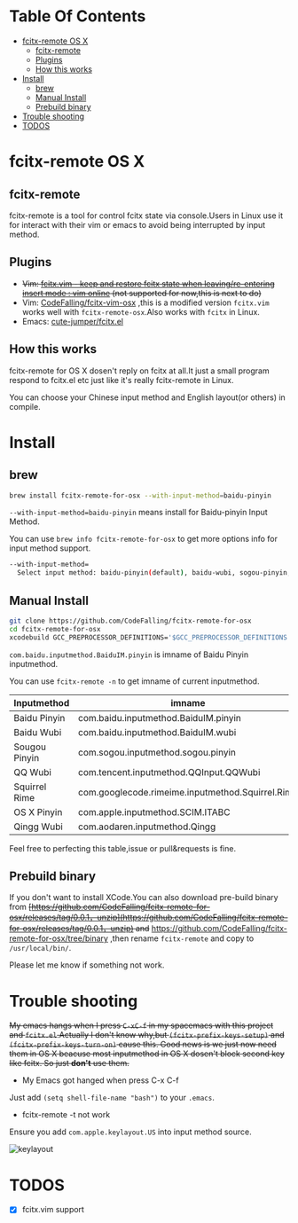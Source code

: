 Table Of Contents
====================================================================

<!-- START doctoc generated TOC please keep comment here to allow auto update -->
<!-- DON'T EDIT THIS SECTION, INSTEAD RE-RUN doctoc TO UPDATE -->


- [fcitx-remote OS X](#fcitx-remote-os-x)
  - [fcitx-remote](#fcitx-remote)
  - [Plugins](#plugins)
  - [How this works](#how-this-works)
- [Install](#install)
  - [brew](#brew)
  - [Manual Install](#manual-install)
  - [Prebuild binary](#prebuild-binary)
- [Trouble shooting](#trouble-shooting)
- [TODOS](#todos)

<!-- END doctoc generated TOC please keep comment here to allow auto update -->

fcitx-remote OS X
=================

fcitx-remote
------------

fcitx-remote is a tool for control fcitx state via console.Users in
Linux use it for interact with their vim or emacs to avoid being
interrupted by input method.

Plugins
-------

-   ~~Vim: [fcitx.vim - keep and restore fcitx state when
    leaving/re-entering insert mode : vim
    online](http://www.vim.org/scripts/script.php?script_id=3764) (not
    supported for now,this is next to do)~~
-   Vim:
    [CodeFalling/fcitx-vim-osx](https://github.com/CodeFalling/fcitx-vim-osx)
    ,this is a modified version `fcitx.vim` works well with
    `fcitx-remote-osx`.Also works with `fcitx` in Linux.
-   Emacs:
    [cute-jumper/fcitx.el](https://github.com/cute-jumper/fcitx.el)

How this works
--------------

fcitx-remote for OS X dosen't reply on fcitx at all.It just a small
program respond to fcitx.el etc just like it's really fcitx-remote in
Linux.

You can choose your Chinese input method and English layout(or others)
in compile.

Install
=======

brew
----

```bash
brew install fcitx-remote-for-osx --with-input-method=baidu-pinyin
```

`--with-input-method=baidu-pinyin` means install for Baidu-pinyin Input
Method.

You can use `brew info fcitx-remote-for-osx` to get more options info
for input method support.

```bash
--with-input-method=
  Select input method: baidu-pinyin(default), baidu-wubi, sogou-pinyin, qq-wubi, squirrel-rime, osx-pinyin
```

Manual Install
--------------

```bash
git clone https://github.com/CodeFalling/fcitx-remote-for-osx
cd fcitx-remote-for-osx
xcodebuild GCC_PREPROCESSOR_DEFINITIONS='$GCC_PREPROCESSOR_DEFINITIONS CHINNESE_KEYBOARD_LAYOUT=@\"com.baidu.inputmethod.BaiduIM.pinyin\"' install
```

`com.baidu.inputmethod.BaiduIM.pinyin` is imname of Baidu Pinyin
inputmethod.

You can use `fcitx-remote -n` to get imname of current inputmethod.

Inputmethod   | imname
------------- | --------------------------------------------------
Baidu Pinyin  | com.baidu.inputmethod.BaiduIM.pinyin
Baidu Wubi    | com.baidu.inputmethod.BaiduIM.wubi
Sougou Pinyin | com.sogou.inputmethod.sogou.pinyin
QQ Wubi       | com.tencent.inputmethod.QQInput.QQWubi
Squirrel Rime | com.googlecode.rimeime.inputmethod.Squirrel.Rime
OS X Pinyin   | com.apple.inputmethod.SCIM.ITABC
Qingg Wubi    | com.aodaren.inputmethod.Qingg

Feel free to perfecting this table,issue or pull&requests is fine.

Prebuild binary
---------------

If you don't want to install XCode.You can also download pre-build
binary from
~~[https://github.com/CodeFalling/fcitx-remote-for-osx/releases/tag/0.0.1，unzip](https://github.com/CodeFalling/fcitx-remote-for-osx/releases/tag/0.0.1，unzip)
and~~ <https://github.com/CodeFalling/fcitx-remote-for-osx/tree/binary>
,then rename `fcitx-remote` and copy to `/usr/local/bin/`.

Please let me know if something not work.

Trouble shooting
================

~~My emacs hangs when I press `C-xC-f` in my spacemacs with this project
and `fcitx.el`.Actually I don't know why,but `(fcitx-prefix-keys-setup)`
and `(fcitx-prefix-keys-turn-on)` cause this. Good news is we just now
need them in OS X beacuse most inputmethod in OS X dosen't block second
key like fcitx. So just **don't** use them.~~

-   My Emacs got hanged when press C-x C-f

Just add `(setq shell-file-name "bash")` to your `.emacs`.

-   fcitx-remote -t not work

Ensure you add `com.apple.keylayout.US` into input method source.

![keylayout](https://cloud.githubusercontent.com/assets/5436704/13461653/d1404578-e0bd-11e5-8326-f7ca07558964.png)

TODOS
=====

- [X] fcitx.vim support
